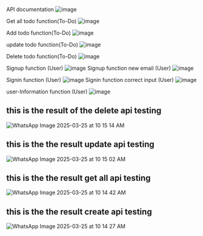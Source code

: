 API documentation
![image](https://github.com/user-attachments/assets/b73dae49-b748-46ee-9010-b764ac7b18bc)



Get all todo function(To-Do)
![image](https://github.com/user-attachments/assets/2d15853e-a826-4282-ba67-5f11dfdc2d0a)


Add todo function(To-Do)
![image](https://github.com/user-attachments/assets/dcd410aa-9b19-4e0b-b882-6dffff90b905)


update todo function(To-Do)
![image](https://github.com/user-attachments/assets/15845190-ffcf-4dd5-8b10-e75f0afe0287)

Delete todo function(To-Do)
![image](https://github.com/user-attachments/assets/2c343e73-d61b-402f-94da-dba9e3b47c9b)




Signup function (User)
![image](https://github.com/user-attachments/assets/78aec64d-7fc4-4471-9d00-243eeadec15d)
Signup function new email (User)
![image](https://github.com/user-attachments/assets/845dea34-9e74-44fe-a3e3-82c70f7a9495)





Signin function (User)
![image](https://github.com/user-attachments/assets/f4c4349a-c536-49eb-be13-f500b61d6407)
Signin function correct input (User)
![image](https://github.com/user-attachments/assets/eeed8751-651f-444e-ae3a-85725e34ad9a)



user-Information function (User)
![image](https://github.com/user-attachments/assets/4474987b-b60e-4da4-94e1-0924eab4e759)


## this is the result of the delete api testing
![WhatsApp Image 2025-03-25 at 10 15 14 AM](https://github.com/user-attachments/assets/4d818e01-c5f7-40e3-b8d5-4f2db611cbfc)

## this is the the result update api testing
![WhatsApp Image 2025-03-25 at 10 15 02 AM](https://github.com/user-attachments/assets/3f94c20e-11e7-4762-b605-e5e53a21ac01)

## this is the the result get all api testing
![WhatsApp Image 2025-03-25 at 10 14 42 AM](https://github.com/user-attachments/assets/5aa8467f-19ea-427a-af96-800275a2b81d)

## this is the the result create api testing
![WhatsApp Image 2025-03-25 at 10 14 27 AM](https://github.com/user-attachments/assets/04bb701d-208a-48a7-88c0-1672127c13a4)
